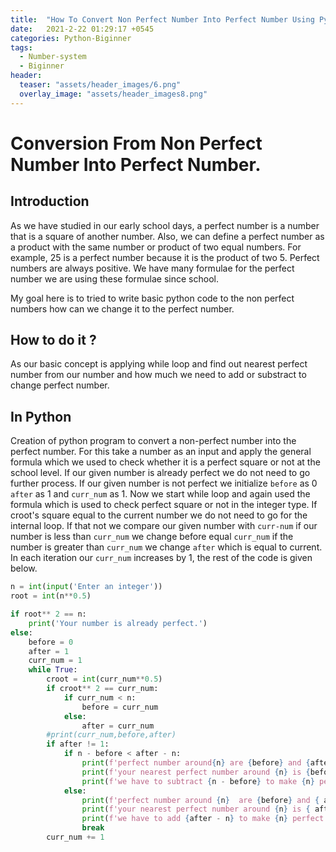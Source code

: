 ```yaml
---
title:  "How To Convert Non Perfect Number Into Perfect Number Using Python?"
date:   2021-2-22 01:29:17 +0545
categories: Python-Biginner
tags:
  - Number-system
  - Biginner
header:
  teaser: "assets/header_images/6.png"
  overlay_image: "assets/header_images8.png"
---
```

# Conversion From Non Perfect Number Into Perfect Number.

## Introduction
As we have studied in our early school days, a perfect number is a number that is a square of another number. Also, we can define a perfect number as a product with the same number or product of two equal numbers. For example, 25 is a perfect number because it is the product of two 5. Perfect numbers are always positive. We have many formulae for the perfect number we are using these formulae since school. 

My goal here is to tried to write basic python code to the non perfect numbers how can we change it to the perfect number. 


## How to do it ? 
As our basic concept is applying while loop and find out nearest perfect number from our number and how much we need to add or substract to change perfect number. 

## In Python 



Creation of python program to convert a non-perfect number into the perfect number.
For this take a number as an input and apply the general formula which we used to check whether it is a perfect square or not at the school level. If our given number is already perfect we do not need to go further process. If our given number is not perfect we initialize `before` as 0 `after` as 1 and `curr_num` as 1. Now we start while loop and again used the formula which is used to check perfect square or not in the integer type. If croot's square equal to the current number we do not need to go for the internal loop. If that not we compare our given number with `curr-num` if our number is less than `curr_num` we change before equal `curr_num` if the number is greater than `curr_num` we change `after` which is equal to current. In each iteration our `curr_num` increases by 1, the rest of the code is given below.

```python
n = int(input('Enter an integer'))
root = int(n**0.5)

if root** 2 == n:
    print('Your number is already perfect.')
else:
    before = 0
    after = 1
    curr_num = 1
    while True:
        croot = int(curr_num**0.5)
        if croot** 2 == curr_num:
            if curr_num < n:
                before = curr_num
            else:
                after = curr_num
        #print(curr_num,before,after)
        if after != 1:
            if n - before < after - n:
                print(f'perfect number around{n} are {before} and {after}')
                print(f'your nearest perfect number around {n} is {before}')
                print(f'we have to subtract {n - before} to make {n} perfect number.')
            else:
                print(f'perfect number around {n}  are {before} and { after }')
                print(f'your nearest perfect number around {n} is { after}')
                print(f'we have to add {after - n} to make {n} perfect number.')
                break
        curr_num += 1
```
